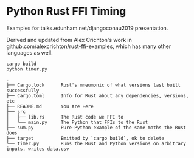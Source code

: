 # Python Rust FFI Timing

Examples for talks.edunham.net/djangoconau2019 presentation. 

Derived and updated from Alex Crichton's work in github.com/alexcrichton/rust-ffi-examples, which has many other languages as well. 

```
cargo build
python timer.py
```

```
.
├── Cargo.lock      Rust's mneumonic of what versions last built successfully
├── Cargo.toml      Info for Rust about any dependencies, versions, etc
├── README.md       You Are Here
├── src
│   ├── lib.rs      The Rust code we FFI to
│   └── main.py     The Python that FFIs to the Rust
├── sum.py          Pure-Python example of the same maths the Rust does
├── target          Emitted by `cargo build`, ok to delete
└── timer.py        Runs the Rust and Python versions on arbitrary inputs, writes data.csv
```
